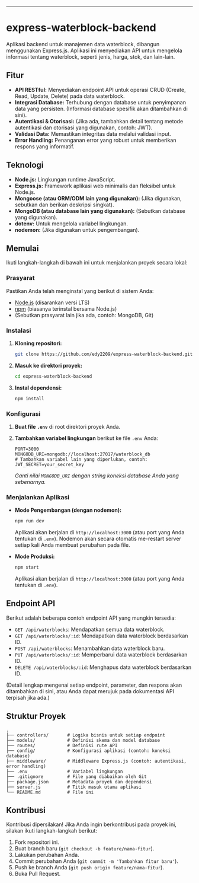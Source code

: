 -----

# express-waterblock-backend

Aplikasi backend untuk manajemen data waterblock, dibangun menggunakan Express.js. Aplikasi ini menyediakan API untuk mengelola informasi tentang waterblock, seperti jenis, harga, stok, dan lain-lain.

## Fitur

  * **API RESTful:** Menyediakan endpoint API untuk operasi CRUD (Create, Read, Update, Delete) pada data waterblock.
  * **Integrasi Database:** Terhubung dengan database untuk penyimpanan data yang persisten. (Informasi database spesifik akan ditambahkan di sini).
  * **Autentikasi & Otorisasi:** (Jika ada, tambahkan detail tentang metode autentikasi dan otorisasi yang digunakan, contoh: JWT).
  * **Validasi Data:** Memastikan integritas data melalui validasi input.
  * **Error Handling:** Penanganan error yang robust untuk memberikan respons yang informatif.

## Teknologi

  * **Node.js:** Lingkungan runtime JavaScript.
  * **Express.js:** Framework aplikasi web minimalis dan fleksibel untuk Node.js.
  * **Mongoose (atau ORM/ODM lain yang digunakan):** (Jika digunakan, sebutkan dan berikan deskripsi singkat).
  * **MongoDB (atau database lain yang digunakan):** (Sebutkan database yang digunakan).
  * **dotenv:** Untuk mengelola variabel lingkungan.
  * **nodemon:** (Jika digunakan untuk pengembangan).

## Memulai

Ikuti langkah-langkah di bawah ini untuk menjalankan proyek secara lokal:

### Prasyarat

Pastikan Anda telah menginstal yang berikut di sistem Anda:

  * [Node.js](https://nodejs.org/en/download/) (disarankan versi LTS)
  * [npm](https://www.npmjs.com/get-npm) (biasanya terinstal bersama Node.js)
  * (Sebutkan prasyarat lain jika ada, contoh: MongoDB, Git)

### Instalasi

1.  **Kloning repositori:**

    ```bash
    git clone https://github.com/edy2209/express-waterblock-backend.git
    ```

2.  **Masuk ke direktori proyek:**

    ```bash
    cd express-waterblock-backend
    ```

3.  **Instal dependensi:**

    ```bash
    npm install
    ```

### Konfigurasi

1.  **Buat file `.env`** di root direktori proyek Anda.

2.  **Tambahkan variabel lingkungan** berikut ke file `.env` Anda:

    ```env
    PORT=3000
    MONGODB_URI=mongodb://localhost:27017/waterblock_db
    # Tambahkan variabel lain yang diperlukan, contoh: JWT_SECRET=your_secret_key
    ```

    *Ganti nilai `MONGODB_URI` dengan string koneksi database Anda yang sebenarnya.*

### Menjalankan Aplikasi

  * **Mode Pengembangan (dengan nodemon):**

    ```bash
    npm run dev
    ```

    Aplikasi akan berjalan di `http://localhost:3000` (atau port yang Anda tentukan di `.env`). Nodemon akan secara otomatis me-restart server setiap kali Anda membuat perubahan pada file.

  * **Mode Produksi:**

    ```bash
    npm start
    ```

    Aplikasi akan berjalan di `http://localhost:3000` (atau port yang Anda tentukan di `.env`).

## Endpoint API

Berikut adalah beberapa contoh endpoint API yang mungkin tersedia:

  * `GET /api/waterblocks`: Mendapatkan semua data waterblock.
  * `GET /api/waterblocks/:id`: Mendapatkan data waterblock berdasarkan ID.
  * `POST /api/waterblocks`: Menambahkan data waterblock baru.
  * `PUT /api/waterblocks/:id`: Memperbarui data waterblock berdasarkan ID.
  * `DELETE /api/waterblocks/:id`: Menghapus data waterblock berdasarkan ID.

(Detail lengkap mengenai setiap endpoint, parameter, dan respons akan ditambahkan di sini, atau Anda dapat merujuk pada dokumentasi API terpisah jika ada.)

## Struktur Proyek

```
.
├── controllers/       # Logika bisnis untuk setiap endpoint
├── models/            # Definisi skema dan model database
├── routes/            # Definisi rute API
├── config/            # Konfigurasi aplikasi (contoh: koneksi database)
├── middleware/        # Middleware Express.js (contoh: autentikasi, error handling)
├── .env               # Variabel lingkungan
├── .gitignore         # File yang diabaikan oleh Git
├── package.json       # Metadata proyek dan dependensi
├── server.js          # Titik masuk utama aplikasi
└── README.md          # File ini
```

## Kontribusi

Kontribusi dipersilakan\! Jika Anda ingin berkontribusi pada proyek ini, silakan ikuti langkah-langkah berikut:

1.  Fork repositori ini.
2.  Buat branch baru (`git checkout -b feature/nama-fitur`).
3.  Lakukan perubahan Anda.
4.  Commit perubahan Anda (`git commit -m 'Tambahkan fitur baru'`).
5.  Push ke branch Anda (`git push origin feature/nama-fitur`).
6.  Buka Pull Request.

